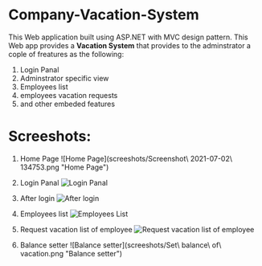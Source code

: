 # Company-Vacation-System
This Web application built using ASP.NET with MVC design pattern. This Web app provides a **Vacation System** that provides to the adminstrator a cople of freatures as the following:
1. Login Panal
2. Adminstrator specific view
3. Employees list
4. employees vacation requests
5. and other embeded features

# Screeshots:
1. Home Page
![Home Page](screeshots/Screenshot\ 2021-07-02\ 134753.png  "Home Page")

2. Login Panal
![Login Panal](screeshots/login.png "Login Panal")


3. After login
![After login](screeshots/After_login.png "After login")


4. Employees list
![Employees List](screeshots/Employess_view.png  "Employees list")


5. Request vacation list of employee
![Request vacation list of employee](/screeshots/Requests_employee_list.png "Request vacation list of employee")


6. Balance setter
![Balance setter](screeshots/Set\ balance\ of\ vacation.png "Balance setter")
